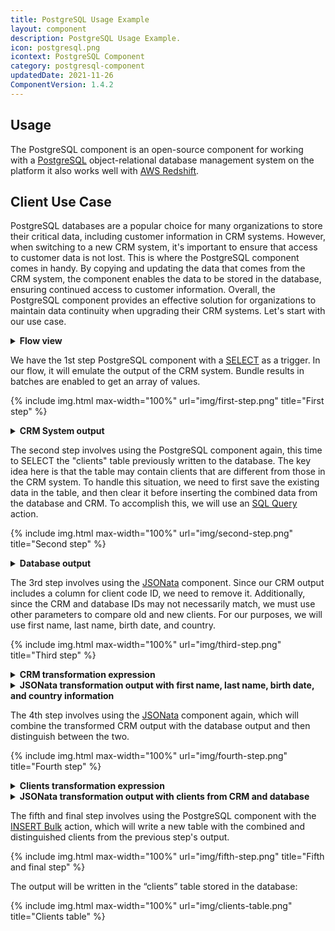 ```yaml
---
title: PostgreSQL Usage Example
layout: component
description: PostgreSQL Usage Example.
icon: postgresql.png
icontext: PostgreSQL Component
category: postgresql-component
updatedDate: 2021-11-26
ComponentVersion: 1.4.2
---
```


## Usage

The PostgreSQL component is an open-source component for working with a [PostgreSQL](https://en.wikipedia.org/wiki/PostgreSQL) object-relational database management system on the platform it also works well with [AWS Redshift](https://aws.amazon.com/redshift/).

## Client Use Case

PostgreSQL databases are a popular choice for many organizations to store their critical data, including customer information in CRM systems. However, when switching to a new CRM system, it's important to ensure that access to customer data is not lost. This is where the PostgreSQL component comes in handy. By copying and updating the data that comes from the CRM system, the component enables the data to be stored in the database, ensuring continued access to customer information. Overall, the PostgreSQL component provides an effective solution for organizations to maintain data continuity when upgrading their CRM systems. Let's start with our use case.

<details close markdown="block"><summary><strong>Flow view</strong></summary>

{% include img.html max-width="50%" url="img/flow-view.png" title="Flow view" %}

</details>

We have the 1st step PostgreSQL component with a [SELECT](triggers#select-trigger-and-action) as a trigger. In our flow, it will emulate the output of the CRM system. Bundle results in batches are enabled to get an array of values.

{% include img.html max-width="100%" url="img/first-step.png" title="First step" %}

<details close markdown="block"><summary><strong>CRM System output</strong></summary>

```json
{
  "values": [
    {
      "code": 1,
      "firstname": "Josh",
      "lastname": "Howe",
      "birthdate": "1975-08-12T00:00:00.000Z",
      "country": "USA"
    },
    {
      "code": 2,
      "firstname": "Melisia",
      "lastname": "Gogiani",
      "birthdate": "1997-01-06T00:00:00.000Z",
      "country": "Italy"
    },
    {
      "code": 3,
      "firstname": "Bob",
      "lastname": "Groll",
      "birthdate": "1991-10-15T00:00:00.000Z",
      "country": "UK"
    },
    {
      "code": 4,
      "firstname": "Fiona",
      "lastname": "Nowak",
      "birthdate": "2000-01-29T00:00:00.000Z",
      "country": "Poland"
    },
    {
      "code": 5,
      "firstname": "Oleg",
      "lastname": "Honko",
      "birthdate": "1984-03-30T00:00:00.000Z",
      "country": "Ukraine"
    },
    {
      "code": 6,
      "firstname": "Casey",
      "lastname": "Short",
      "birthdate": "1987-05-23T00:00:00.000Z",
      "country": "Australia"
    }
  ]
}
```

</details>

The second step involves using the PostgreSQL component again, this time to SELECT the "clients" table previously written to the database. The key idea here is that the table may contain clients that are different from those in the CRM system. To handle this situation, we need to first save the existing data in the table, and then clear it before inserting the combined data from the database and CRM. To accomplish this, we will use an [SQL Query](actions#sql-query-action) action.

{% include img.html max-width="100%" url="img/second-step.png" title="Second step" %}

<details close markdown="block"><summary><strong>Database output</strong></summary>

```json
{
  "result": [
    [
      {
        "firstname": "Bob",
        "lastname": "Groll",
        "birthdate": "1991-10-15T00:00:00.000Z",
        "country": "UK"
      },
      {
        "firstname": "Casey",
        "lastname": "Short",
        "birthdate": "1987-05-23T00:00:00.000Z",
        "country": "Australia"
      },
      {
        "firstname": "Melisia",
        "lastname": "Gogiani",
        "birthdate": "1997-01-06T00:00:00.000Z",
        "country": "Italy"
      },
      {
        "firstname": "Oleg",
        "lastname": "Honko",
        "birthdate": "1984-03-30T00:00:00.000Z",
        "country": "Ukraine"
      }
    ],
    []
  ]
}
```

</details>

The 3rd step involves using the [JSONata](/components/jsonata) component. Since our CRM output includes a column for client code ID, we need to remove it. Additionally, since the CRM and database IDs may not necessarily match, we must use other parameters to compare old and new clients. For our purposes, we will use first name, last name, birth date, and country.

{% include img.html max-width="100%" url="img/third-step.png" title="Third step" %}

<details close markdown="block"><summary><strong>CRM transformation expression</strong></summary>

```
{
  "crm": $crm := $getPassthrough()."step_1".body.values ~> |$|{}, ['code']|
}
```

</details>

<details close markdown="block"><summary><strong>JSONata transformation output with first name, last name, birth date, and country information</strong></summary>

```json
{
  "crm": [
    {
      "firstname": "Josh",
      "lastname": "Howe",
      "birthdate": "1975-08-12T00:00:00.000Z",
      "country": "USA"
    },
    {
      "firstname": "Melisia",
      "lastname": "Gogiani",
      "birthdate": "1997-01-06T00:00:00.000Z",
      "country": "Italy"
    },
    {
      "firstname": "Bob",
      "lastname": "Groll",
      "birthdate": "1991-10-15T00:00:00.000Z",
      "country": "UK"
    },
    {
      "firstname": "Fiona",
      "lastname": "Nowak",
      "birthdate": "2000-01-29T00:00:00.000Z",
      "country": "Poland"
    },
    {
      "firstname": "Oleg",
      "lastname": "Honko",
      "birthdate": "1984-03-30T00:00:00.000Z",
      "country": "Ukraine"
    },
    {
      "firstname": "Casey",
      "lastname": "Short",
      "birthdate": "1987-05-23T00:00:00.000Z",
      "country": "Australia"
    }
  ]
}
```

</details>

The 4th step involves using the [JSONata](/components/jsonata) component again, which will combine the transformed CRM output with the database output and then distinguish between the two.

{% include img.html max-width="100%" url="img/fourth-step.png" title="Fourth step" %}

<details close markdown="block"><summary><strong>Clients transformation expression</strong></summary>

```
{
 "result":  $distinct($append($getPassthrough()."step_2".body.clients[], crm[]))
}
```

</details>

<details close markdown="block"><summary><strong>JSONata transformation output with clients from CRM and database</strong></summary>

```json
{
  "result": [
    {
      "firstname": "Josh",
      "lastname": "Howe",
      "birthdate": "1975-08-12T00:00:00.000Z",
      "country": "USA"
    },
    {
      "firstname": "Melisia",
      "lastname": "Gogiani",
      "birthdate": "1997-01-06T00:00:00.000Z",
      "country": "Italy"
    },
    {
      "firstname": "Bob",
      "lastname": "Groll",
      "birthdate": "1991-10-15T00:00:00.000Z",
      "country": "UK"
    },
    {
      "firstname": "Fiona",
      "lastname": "Nowak",
      "birthdate": "2000-01-29T00:00:00.000Z",
      "country": "Poland"
    },
    {
      "firstname": "Oleg",
      "lastname": "Honko",
      "birthdate": "1984-03-30T00:00:00.000Z",
      "country": "Ukraine"
    },
    {
      "firstname": "Casey",
      "lastname": "Short",
      "birthdate": "1987-05-23T00:00:00.000Z",
      "country": "Australia"
    }
  ]
}
```

</details>

The fifth and final step involves using the PostgreSQL component with the [INSERT Bulk](actions#insert-bulk-action) action, which will write a new table with the combined and distinguished clients from the previous step's output.

{% include img.html max-width="100%" url="img/fifth-step.png" title="Fifth and final step" %}

The output will be written in the “clients” table stored in the database:

{% include img.html max-width="100%" url="img/clients-table.png" title="Clients table" %}
